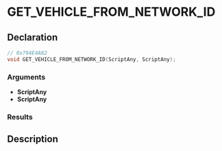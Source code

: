 # GET_VEHICLE_FROM_NETWORK_ID

## Declaration
```cpp
// 0x794E4A82
void GET_VEHICLE_FROM_NETWORK_ID(ScriptAny, ScriptAny);
```

### Arguments
- **ScriptAny**
- **ScriptAny**

### Results

## Description
